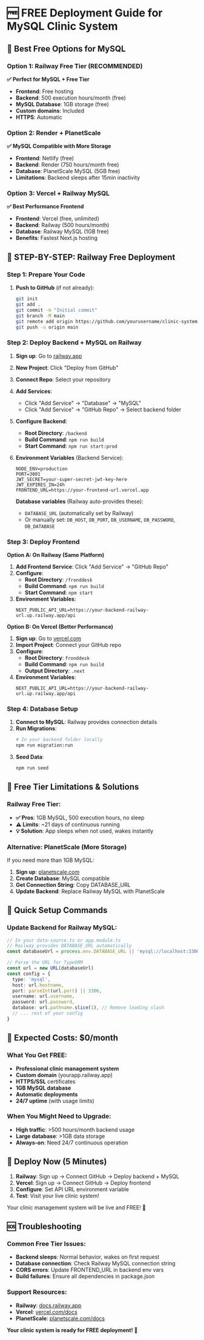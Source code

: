 # 🆓 FREE Deployment Guide for MySQL Clinic System

## 🌟 Best Free Options for MySQL

### Option 1: Railway Free Tier (RECOMMENDED)
**✅ Perfect for MySQL + Free Tier**
- **Frontend**: Free hosting
- **Backend**: 500 execution hours/month (free)
- **MySQL Database**: 1GB storage (free)
- **Custom domains**: Included
- **HTTPS**: Automatic

### Option 2: Render + PlanetScale
**✅ MySQL Compatible with More Storage**
- **Frontend**: Netlify (free)
- **Backend**: Render (750 hours/month free)
- **Database**: PlanetScale MySQL (5GB free)
- **Limitations**: Backend sleeps after 15min inactivity

### Option 3: Vercel + Railway MySQL
**✅ Best Performance Frontend**
- **Frontend**: Vercel (free, unlimited)
- **Backend**: Railway (500 hours/month)
- **Database**: Railway MySQL (1GB free)
- **Benefits**: Fastest Next.js hosting

## 🚀 STEP-BY-STEP: Railway Free Deployment

### Step 1: Prepare Your Code
1. **Push to GitHub** (if not already):
   ```bash
   git init
   git add .
   git commit -m "Initial commit"
   git branch -M main
   git remote add origin https://github.com/yourusername/clinic-system.git
   git push -u origin main
   ```

### Step 2: Deploy Backend + MySQL on Railway
1. **Sign up**: Go to [railway.app](https://railway.app)
2. **New Project**: Click "Deploy from GitHub"
3. **Connect Repo**: Select your repository
4. **Add Services**:
   - Click "Add Service" → "Database" → "MySQL"
   - Click "Add Service" → "GitHub Repo" → Select backend folder

5. **Configure Backend**:
   - **Root Directory**: `/backend`
   - **Build Command**: `npm run build`
   - **Start Command**: `npm run start:prod`

6. **Environment Variables** (Backend Service):
   ```env
   NODE_ENV=production
   PORT=3001
   JWT_SECRET=your-super-secret-jwt-key-here
   JWT_EXPIRES_IN=24h
   FRONTEND_URL=https://your-frontend-url.vercel.app
   ```
   
   **Database variables** (Railway auto-provides these):
   - `DATABASE_URL` (automatically set by Railway)
   - Or manually set: `DB_HOST`, `DB_PORT`, `DB_USERNAME`, `DB_PASSWORD`, `DB_DATABASE`

### Step 3: Deploy Frontend
**Option A: On Railway (Same Platform)**
1. **Add Frontend Service**: Click "Add Service" → "GitHub Repo"
2. **Configure**:
   - **Root Directory**: `/fronddesk`
   - **Build Command**: `npm run build`
   - **Start Command**: `npm start`
3. **Environment Variables**:
   ```env
   NEXT_PUBLIC_API_URL=https://your-backend-railway-url.up.railway.app/api
   ```

**Option B: On Vercel (Better Performance)**
1. **Sign up**: Go to [vercel.com](https://vercel.com)
2. **Import Project**: Connect your GitHub repo
3. **Configure**:
   - **Root Directory**: `fronddesk`
   - **Build Command**: `npm run build`
   - **Output Directory**: `.next`
4. **Environment Variables**:
   ```env
   NEXT_PUBLIC_API_URL=https://your-backend-railway-url.up.railway.app/api
   ```

### Step 4: Database Setup
1. **Connect to MySQL**: Railway provides connection details
2. **Run Migrations**: 
   ```bash
   # In your backend folder locally
   npm run migration:run
   ```
3. **Seed Data**:
   ```bash
   npm run seed
   ```

## 🔧 Free Tier Limitations & Solutions

### Railway Free Tier:
- **✅ Pros**: 1GB MySQL, 500 execution hours, no sleep
- **⚠️ Limits**: ~21 days of continuous running
- **💡 Solution**: App sleeps when not used, wakes instantly

### Alternative: PlanetScale (More Storage)
If you need more than 1GB MySQL:

1. **Sign up**: [planetscale.com](https://planetscale.com)
2. **Create Database**: MySQL compatible
3. **Get Connection String**: Copy DATABASE_URL
4. **Update Backend**: Replace Railway MySQL with PlanetScale

## 📝 Quick Setup Commands

### Update Backend for Railway MySQL:
```typescript
// In your data-source.ts or app.module.ts
// Railway provides DATABASE_URL automatically
const databaseUrl = process.env.DATABASE_URL || 'mysql://localhost:3306/clinic_db'

// Parse the URL for TypeORM
const url = new URL(databaseUrl)
const config = {
  type: 'mysql',
  host: url.hostname,
  port: parseInt(url.port) || 3306,
  username: url.username,
  password: url.password,
  database: url.pathname.slice(1), // Remove leading slash
  // ... rest of your config
}
```

## 🎯 Expected Costs: $0/month

### What You Get FREE:
- **Professional clinic management system**
- **Custom domain** (yourapp.railway.app)
- **HTTPS/SSL** certificates
- **1GB MySQL database**
- **Automatic deployments**
- **24/7 uptime** (with usage limits)

### When You Might Need to Upgrade:
- **High traffic**: >500 hours/month backend usage
- **Large database**: >1GB data storage
- **Always-on**: Need 24/7 continuous operation

## 🚀 Deploy Now (5 Minutes)

1. **Railway**: Sign up → Connect GitHub → Deploy backend + MySQL
2. **Vercel**: Sign up → Connect GitHub → Deploy frontend
3. **Configure**: Set API URL environment variable
4. **Test**: Visit your live clinic system!

Your clinic management system will be live and FREE! 🎉

## 🆘 Troubleshooting

### Common Free Tier Issues:
- **Backend sleeps**: Normal behavior, wakes on first request
- **Database connection**: Check Railway MySQL connection string
- **CORS errors**: Update FRONTEND_URL in backend env vars
- **Build failures**: Ensure all dependencies in package.json

### Support Resources:
- **Railway**: [docs.railway.app](https://docs.railway.app)
- **Vercel**: [vercel.com/docs](https://vercel.com/docs)
- **PlanetScale**: [planetscale.com/docs](https://planetscale.com/docs)

**Your clinic system is ready for FREE deployment! 🚀**
